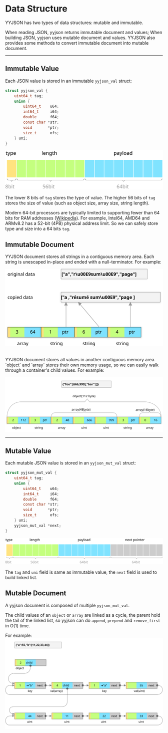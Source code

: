 # Data Structure

YYJSON has two types of data structures: mutable and immutable.

When reading JSON, yyjson returns immutable document and values;
When building JSON, yyjson uses mutable document and values.
YYJSON also provides some methods to convert immutable document into mutable document.

---------------
## Immutable Value
Each JSON value is stored in an immutable `yyjson_val` struct:
```c
struct yyjson_val {
    uint64_t tag;
    union {
        uint64_t    u64;
        int64_t     i64;
        double      f64;
        const char *str;
        void       *ptr;
        size_t      ofs;
    } uni;
}
```
![yyjson_val](images/struct_ival.svg)

The lower 8 bits of `tag` stores the type of value.
The higher 56 bits of `tag` stores the size of value (such as object size, array size, string length).

Modern 64-bit processors are typically limited to supporting fewer than 64 bits for RAM addresses ([Wikipedia](https://en.wikipedia.org/wiki/RAM_limit)). For example, Intel64, AMD64 and ARMv8.2 has a 52-bit (4PB) physical address limit. So we can safely store type and size into a 64 bits `tag`.

## Immutable Document
YYJSON document stores all strings in a contiguous memory area. Each string is unescaped in-place and ended with a null-terminator. For example:

![yyjson_val](images/struct_idoc1.svg)

<br/>
YYJSON document stores all values in another contiguous memory area. `object` and `array` stores their own memory usage, so we can easily walk through a container's child values. For example:

![yyjson_val](images/struct_idoc2.svg)

---------------
## Mutable Value
Each mutable JSON value is stored in an `yyjson_mut_val` struct:
```c
struct yyjson_mut_val {
    uint64_t tag;
    union {
        uint64_t    u64;
        int64_t     i64;
        double      f64;
        const char *str;
        void       *ptr;
        size_t      ofs;
    } uni;
    yyjson_mut_val *next;
}
```
![yyjson_val](images/struct_mval.svg)

The `tag` and `uni` field is same as immutable value, the `next` field is used to build linked list.


## Mutable Document
A yyjson document is composed of multiple `yyjson_mut_val`.

The child values of an `object` or `array` are linked as a cycle, the parent hold the tail of the linked list, so yyjson can do `append`, `prepend` and `remove_first` in O(1) time.

For example:
![yyjson_val](images/struct_mdoc.svg)